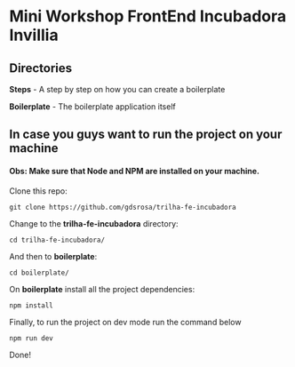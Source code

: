 # Mini Workshop FrontEnd Incubadora Invillia

## Directories

**Steps** - A step by step on how you can create a boilerplate

**Boilerplate** - The boilerplate application itself

## In case you guys want to run the project on your machine

#### Obs: Make sure that Node and NPM are installed on your machine.

Clone this repo:

```
git clone https://github.com/gdsrosa/trilha-fe-incubadora
```

Change to the **trilha-fe-incubadora** directory:

```
cd trilha-fe-incubadora/
```

And then to **boilerplate**:

```
cd boilerplate/
```

On **boilerplate** install all the project dependencies:

```
npm install
```

Finally, to run the project on dev mode run the command below

```
npm run dev
```

Done!
